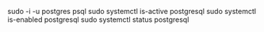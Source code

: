 sudo -i -u postgres
psql
sudo systemctl is-active postgresql
sudo systemctl is-enabled postgresql
sudo systemctl status postgresql